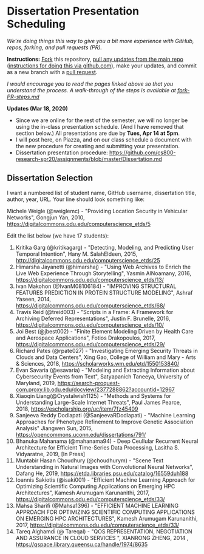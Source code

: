 # Dissertation Presentation Scheduling

*We're doing things this way to give you a bit more experience with GitHub, repos, forking, and pull requests (PR).*

**Instructions:** [Fork](https://help.github.com/en/github/getting-started-with-github/fork-a-repo) this repository, [pull any updates from the main repo](https://help.github.com/en/github/collaborating-with-issues-and-pull-requests/merging-an-upstream-repository-into-your-fork) ([instructions for doing this via github.com](https://stackoverflow.com/questions/20984802/how-can-i-keep-my-fork-in-sync-without-adding-a-separate-remote/21131381#21131381)), make your updates, and commit as a new branch with a [pull request](https://help.github.com/en/github/collaborating-with-issues-and-pull-requests/creating-a-pull-request-from-a-fork).

*I would encourage you to read the pages linked above so that you understand the process.  A walk-through of the steps is available at [fork-PR-steps.md](fork-PR-steps.md)*

**Updates (Mar 18, 2020)**
* Since we are online for the rest of the semester, we will no longer be using the in-class presentation schedule. (And I have removed that section below.) All presentations are due by **Tues, Apr 14 at 5pm**.
* I will post here, on Piazza, and on our class schedule a document with the new procedure for creating and submitting your presentation.
* Dissertation presentation procedure: https://github.com/cs800-research-spr20/assignments/blob/master/Dissertation.md

## Dissertation Selection

I want a numbered list of student name, GitHub username, dissertation title, author, year, URL.  Your line should look something like:

Michele Weigle (@weiglemc) - "Providing Location Security in Vehicular Networks", Gongjun Yan, 2010, https://digitalcommons.odu.edu/computerscience_etds/5

Edit the list below (we have 17 students):

1. Kritika Garg (@kritikagarg) - "Detecting, Modeling, and Predicting User Temporal Intention", Hany M. SalahEldeen, 2015, http://digitalcommons.odu.edu/computerscience_etds/25
1. Himarsha Jayanetti (@himarshaj) - "Using Web Archives to Enrich the Live Web Experience Through Storytelling", Yasmin AlNoamany, 2016, https://digitalcommons.odu.edu/computerscience_etds/13/
1. Ivan Makohon (@IvanM08106184) - "IMPROVING STRUCTURAL FEATURES PREDICTION IN PROTEIN STRUCTURE MODELING", Ashraf Yaseen, 2014, https://digitalcommons.odu.edu/computerscience_etds/68/
1. Travis Reid (@treid003) - "Scripts in a Frame: A Framework for Archiving Deferred Representations", Justin F. Brunelle, 2016, https://digitalcommons.odu.edu/computerscience_etds/10/
1. Joi Best (@jbest002) - "Finite Element Modeling Driven by Health Care and Aerospace Applications", Fotios Drakopoulos, 2017, https://digitalcommons.odu.edu/computerscience_etds/29/
1. Richard Pates (@rpate027) - "Investigating Emerging Security Threats in Clouds and Data Centers", Xing Gao, College of William and Mary - Arts & Sciences, 2018, https://scholarworks.wm.edu/etd/1550153840/
1. Evan Savaria (@esavaria) - "Modeling and Extracting Information about Cybersecurity Events from Text", Satyapanich Taneeya, University of Maryland, 2019, https://search-proquest-com.proxy.lib.odu.edu/docview/2377288862?accountid=12967
1. Xiaoqin Liang(@Crystalwish1125) - "Methods and Systems for Understanding Large-Scale Internet Threats", Paul James Pearce, 2018, https://escholarship.org/uc/item/7fz45409
1. Sanjeeva Reddy Dodlapati (@SanjeevaRDodlapati) - "Machine Learning Approaches for Phenotype Refinement to Improve Genetic Association Analysis" Jiangwen Sun, 2015, https://opencommons.uconn.edu/dissertations/791/ 
1. Bhanuka Mahanama (@mahanama94) - Deep Ceullular Recurrent Neural Architecture for Efficient Time-Series Data Processing, Lasitha S. Vidyaratne, 2019, [In Press]
1. Muntabir Hasan Choudhury (@choudhurym) - "Scene Text Understanding in Natural Images with Convolutional Neural Networks", Dafang He, 2019, https://etda.libraries.psu.edu/catalog/16559duh188 
1. Ioannis Sakiotis (@isaki001) - "Efficient Machine Learning Approach for Optimizing Scientific Computing Applications on Emerging HPC Architectures", Kamesh Arumugam Karunanithi, 2017, https://digitalcommons.odu.edu/computerscience_etds/33/  
1. Mahsa Sharifi (@Mahsa1396) - "EFFICIENT MACHINE LEARNING APPROACH FOR OPTIMIZING SCIENTIFIC COMPUTING APPLICATIONS ON EMERGING HPC ARCHITECTURES", Kamesh Arumugam Karunanithi, 2017, https://digitalcommons.odu.edu/computerscience_etds/33/  
1. Tareq Alghamdi (@ Tareqal) - "QOS REPRESENTATION, NEGOTIATION AND ASSURANCE IN CLOUD SERVICES ", XIANRONG ZHENG, 2014 , https://qspace.library.queensu.ca/handle/1974/8635 
